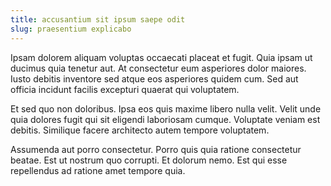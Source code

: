 ```yaml
---
title: accusantium sit ipsum saepe odit
slug: praesentium explicabo
---
```


Ipsam dolorem aliquam voluptas occaecati placeat et fugit. Quia ipsam ut ducimus quia tenetur aut. At consectetur eum asperiores dolor maiores. Iusto debitis inventore sed atque eos asperiores quidem cum. Sed aut officia incidunt facilis excepturi quaerat qui voluptatem.

Et sed quo non doloribus. Ipsa eos quis maxime libero nulla velit. Velit unde quia dolores fugit qui sit eligendi laboriosam cumque. Voluptate veniam est debitis. Similique facere architecto autem tempore voluptatem.

Assumenda aut porro consectetur. Porro quis quia ratione consectetur beatae. Est ut nostrum quo corrupti. Et dolorum nemo. Est qui esse repellendus ad ratione amet tempore quia.
